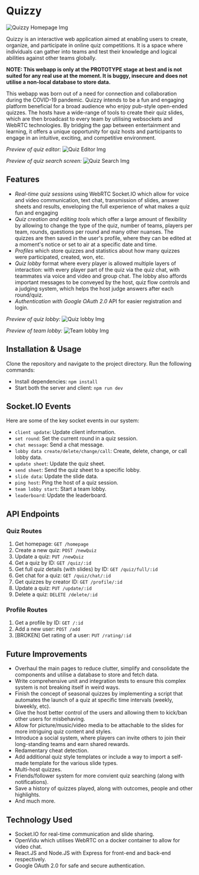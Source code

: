 # Quizzy

![Quizzy Homepage Img](https://github.com/PhrogLover/QuizWebApp/blob/main/img/Homepage.png?raw=true)

Quizzy is an interactive web application aimed at enabling users to create, organize, and participate in online quiz competitions. It is a space where individuals can gather into teams and test their knowledge and logical abilities against other teams globally.

**NOTE: This webapp is only at the PROTOTYPE stage at best and is not suited for any real use at the moment. It is buggy, insecure and does not utilise a non-local database to store data.**

This webapp was born out of a need for connection and collaboration during the COVID-19 pandemic. Quizzy intends to be a fun and engaging platform beneficial for a broad audience who enjoy pub-style open-ended quizzes. The hosts have a wide-range of tools to create their quiz slides, which are then broadcast to every team by utilising websockets and WebRTC technologies. By bridging the gap between entertainment and learning, it offers a unique opportunity for quiz hosts and participants to engage in an intuitive, exciting, and competitive environment.

*Preview of quiz editor:*
![Quiz Editor Img](https://github.com/PhrogLover/QuizWebApp/blob/main/img/Quiz-editor.png?raw=true)

*Preview of quiz search screen:*
![Quiz Search Img](https://github.com/PhrogLover/QuizWebApp/blob/main/img/Quiz-search.png?raw=true)

## Features

- *Real-time quiz sessions* using WebRTC Socket.IO which allow for voice and video communication, text chat, transmission of slides, answer sheets and results, enveloping the full experience of what makes a quiz fun and engaging
- *Quiz creation and editing tools* which offer a large amount of flexibility by allowing to change the type of the quiz, number of teams, players per team, rounds, questions per round and many other nuanses. The quizzes are then saved in the user's profile, where they can be edited at a moment's notice or set to air at a specific date and time.
- *Profiles* which store quizzes and statistics about how many quizzes were participated, created, won, etc.
- *Quiz lobby* format where every player is allowed multiple layers of interaction: with every player part of the quiz via the quiz chat, with teammates via voice and video and group chat. The lobby also affords important messages to be conveyed by the host, quiz flow controls and a judging system, which helps the host judge answers after each round/quiz.
- *Authentication with Google OAuth 2.0* API for easier registration and login.

*Preview of quiz lobby:*
![Quiz lobby Img](https://github.com/PhrogLover/QuizWebApp/blob/main/img/Quiz-screen.png?raw=true)

*Preview of team lobby:*
![Team lobby Img](https://github.com/PhrogLover/QuizWebApp/blob/main/img/Lobby.png?raw=true)

## Installation & Usage
Clone the repository and navigate to the project directory. Run the following commands:

- Install dependencies: `npm install`
- Start both the server and client: `npm run dev`

## Socket.IO Events

Here are some of the key socket events in our system:

- `client update`: Update client information.
- `set round`: Set the current round in a quiz session.
- `chat message`: Send a chat message.
- `lobby data create/delete/change/call`: Create, delete, change, or call lobby data.
- `update sheet`: Update the quiz sheet.
- `send sheet`: Send the quiz sheet to a specific lobby.
- `slide data`: Update the slide data.
- `ping host`: Ping the host of a quiz session.
- `team lobby start`: Start a team lobby.
- `leaderboard`: Update the leaderboard.

## API Endpoints

### Quiz Routes

1. Get homepage: `GET /homepage`
2. Create a new quiz: `POST /newQuiz`
3. Update a quiz: `PUT /newQuiz`
4. Get a quiz by ID: `GET /quiz/:id`
5. Get full quiz details (with slides) by ID: `GET /quiz/full/:id`
6. Get chat for a quiz: `GET /quiz/chat/:id`
7. Get quizzes by creator ID: `GET /profile/:id`
8. Update a quiz: `PUT /update/:id`
9. Delete a quiz: `DELETE /delete/:id`

### Profile Routes

1. Get a profile by ID: `GET /:id`
2. Add a new user: `POST /add`
3. \[BROKEN\] Get rating of a user: `PUT /rating/:id`

## Future Improvements

- Overhaul the main pages to reduce clutter, simplify and consolidate the components and utilise a database to store and fetch data.
- Write comprehensive unit and integration tests to ensure this complex system is not breaking itself in weird ways.
- Finish the concept of seasonal quizzes by implementing a script that automates the launch of a quiz at specific time intervals (weekly, biweekly, etc).
- Give the host better control of the users and allowing them to kick/ban other users for misbehaving.
- Allow for picture/music/video media to be attachable to the slides for more intriguing quiz content and styles.
- Introduce a social system, where players can invite others to join their long-standing teams and earn shared rewards.
- Redamentary cheat detection.
- Add additional quiz style templates or include a way to import a self-made template for the various slide types.
- Multi-host quizzes.
- Friends/follower system for more convient quiz searching (along with notifications).
- Save a history of quizzes played, along with outcomes, people and other highlights.
- And much more.

## Technology Used

- Socket.IO for real-time communication and slide sharing.
- OpenVidu which utilises WebRTC on a docker container to allow for video chat.
- React.JS and Node.JS with Express for front-end and back-end respectively.
- Google OAuth 2.0 for safe and secure authentication.
